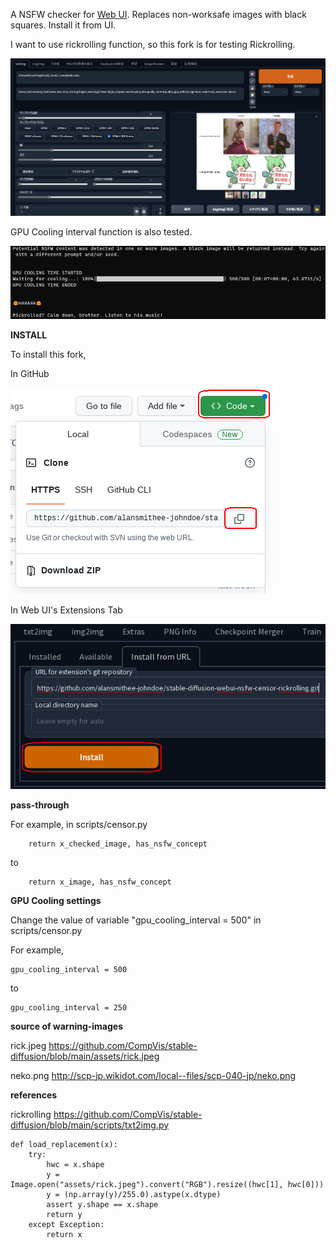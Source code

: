 A NSFW checker for [Web UI](https://github.com/AUTOMATIC1111/stable-diffusion-webui). Replaces non-worksafe images with black squares. Install it from UI.

I want to use rickrolling function, so this fork is for testing Rickrolling.

![sample01](https://raw.githubusercontent.com/alansmithee-johndoe/stable-diffusion-webui-nsfw-censor-rickrolling/master/sample01.png)

GPU Cooling interval function is also tested.

![sample02](https://raw.githubusercontent.com/alansmithee-johndoe/stable-diffusion-webui-nsfw-censor-rickrolling/master/sample02.png)

**INSTALL**

To install this fork,

In GitHub

![sample03](https://raw.githubusercontent.com/alansmithee-johndoe/stable-diffusion-webui-nsfw-censor-rickrolling/master/sample03.png)

In Web UI's Extensions Tab

![sample04](https://raw.githubusercontent.com/alansmithee-johndoe/stable-diffusion-webui-nsfw-censor-rickrolling/master/sample04.png)


**pass-through**

For example, in scripts/censor.py

```
    return x_checked_image, has_nsfw_concept
```

to

```
    return x_image, has_nsfw_concept
```

**GPU Cooling settings**

Change the value of variable "gpu_cooling_interval = 500" in scripts/censor.py

For example,

```
gpu_cooling_interval = 500
```

to

```
gpu_cooling_interval = 250
```

**source of warning-images**

rick.jpeg
https://github.com/CompVis/stable-diffusion/blob/main/assets/rick.jpeg

neko.png
http://scp-jp.wikidot.com/local--files/scp-040-jp/neko.png

**references**

rickrolling
https://github.com/CompVis/stable-diffusion/blob/main/scripts/txt2img.py

```
def load_replacement(x):
    try:
        hwc = x.shape
        y = Image.open("assets/rick.jpeg").convert("RGB").resize((hwc[1], hwc[0]))
        y = (np.array(y)/255.0).astype(x.dtype)
        assert y.shape == x.shape
        return y
    except Exception:
        return x
```
